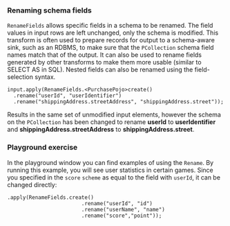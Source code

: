 <!--
Licensed under the Apache License, Version 2.0 (the "License");
you may not use this file except in compliance with the License.
You may obtain a copy of the License at

http://www.apache.org/licenses/LICENSE-2.0

Unless required by applicable law or agreed to in writing, software
distributed under the License is distributed on an "AS IS" BASIS,
WITHOUT WARRANTIES OR CONDITIONS OF ANY KIND, either express or implied.
See the License for the specific language governing permissions and
limitations under the License.
-->

### Renaming schema fields

```RenameFields``` allows specific fields in a schema to be renamed. The field values in input rows are left unchanged, only the schema is modified. This transform is often used to prepare records for output to a schema-aware sink, such as an RDBMS, to make sure that the ```PCollection``` schema field names match that of the output. It can also be used to rename fields generated by other transforms to make them more usable (similar to SELECT AS in SQL). Nested fields can also be renamed using the field-selection syntax.

```
input.apply(RenameFields.<PurchasePojo>create()
  .rename("userId", "userIdentifier")
  .rename("shippingAddress.streetAddress", "shippingAddress.street"));
```

Results in the same set of unmodified input elements, however the schema on the ```PCollection``` has been changed to rename **userId** to **userIdentifier** and **shippingAddress.streetAddress** to **shippingAddress.street**.

### Playground exercise

In the playground window you can find examples of using the `Rename`. By running this example, you will see user statistics in certain games.
Since you specified in the `score` `scheme` as equal to the field with `userId`, it can be changed directly:
```
.apply(RenameFields.create()
                        .rename("userId", "id")
                        .rename("userName", "name")
                        .rename("score","point"));
```